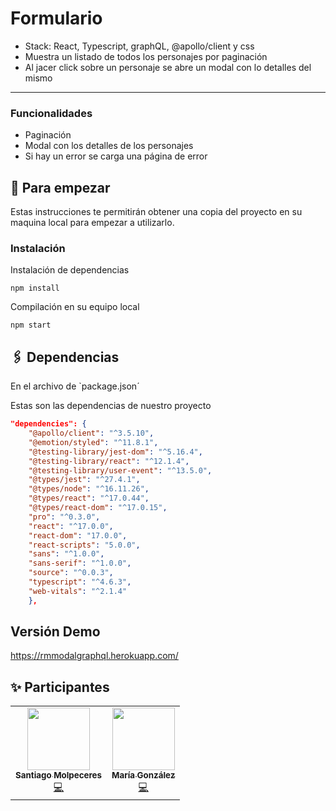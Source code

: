 # Formulario
* Stack: React, Typescript, graphQL, @apollo/client y css 
* Muestra un listado de todos los personajes por paginación
* Al jacer click sobre un personaje se abre un modal con lo detalles del mismo
-----------------------------------------------------------------
### Funcionalidades
* Paginación
* Modal con los detalles de los personajes
* Si hay un error se carga una página de error

## 🚩 Para empezar
Estas instrucciones te permitirán obtener una copia del proyecto en su maquina local para empezar a utilizarlo.
### Instalación 
Instalación de dependencias 
```
npm install
```

Compilación en su equipo local

```
npm start
```

## 🖇 Dependencias
En el archivo de `package.json´

Estas son las dependencias de nuestro proyecto 

```json
"dependencies": {
    "@apollo/client": "^3.5.10",
    "@emotion/styled": "^11.8.1",
    "@testing-library/jest-dom": "^5.16.4",
    "@testing-library/react": "^12.1.4",
    "@testing-library/user-event": "^13.5.0",
    "@types/jest": "^27.4.1",
    "@types/node": "^16.11.26",
    "@types/react": "^17.0.44",
    "@types/react-dom": "^17.0.15",
    "pro": "^0.3.0",
    "react": "^17.0.0",
    "react-dom": "17.0.0",
    "react-scripts": "5.0.0",
    "sans": "^1.0.0",
    "sans-serif": "^1.0.0",
    "source": "^0.0.3",
    "typescript": "^4.6.3",
    "web-vitals": "^2.1.4"
    },
```

## Versión Demo

https://rmmodalgraphql.herokuapp.com/

## ✨ Participantes

<!-- ALL-CONTRIBUTORS-LIST:START - Do not remove or modify this section -->
<!-- prettier-ignore-start -->
<!-- markdownlint-disable -->
<div align = "center">
<table>
  <tr>
    <td align="center"><a href="https://www.linkedin.com/in/santiago-molpeceres-d%C3%ADaz-ab9087211/"><img src="https://avatars.githubusercontent.com/u/54994511?v=4" width="100px;" alt=""/><br /><sub><b>Santiago Molpeceres</b></sub></a><br /><a href="https://github.com/smolpeceresd/Programacion_Internet" title="Code">💻</a></td>
    <td align="center"><a href="https://www.linkedin.com/in/mar%C3%ADa-gonz%C3%A1lez-herrero-56bb21177/"><img src="https://avatars.githubusercontent.com/u/43043718?v=4" width="100px;" alt=""/><br /><sub><b>María González</b></sub></a><br /><a href="https://github.com/mgh99/Programacion_sistemas_Internet" title="Code">💻</a></td>
  </tr>
</table>
</div>
<!-- markdownlint-restore -->
<!-- prettier-ignore-end -->

<!-- ALL-CONTRIBUTORS-LIST:END -->
